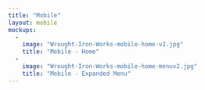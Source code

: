```yaml
---
title: "Mobile"
layout: mobile
mockups:
  -
    image: "Wrought-Iron-Works-mobile-home-v2.jpg"
    title: "Mobile - Home"
  -
    image: "Wrought-Iron-Works-mobile-home-menuv2.jpg"
    title: "Mobile - Expanded Menu"
---
```

